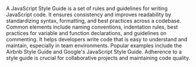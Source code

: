 A JavaScript Style Guide is a set of rules and guidelines for writing JavaScript code. It ensures consistency and improves readability by standardizing syntax, formatting, and best practices across a codebase. Common elements include naming conventions, indentation rules, best practices for variable and function declarations, and guidelines on commenting. It helps developers write code that is easy to understand and maintain, especially in team environments. Popular examples include the Airbnb Style Guide and Google's JavaScript Style Guide. Adherence to a style guide is crucial for collaborative projects and maintaining code quality.